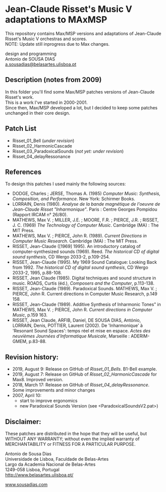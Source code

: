 # Jean-Claude Risset's Music V adaptations to MAxMSP
This repository contains Max/MSP versions and adaptations of Jean-Claude Risset's Music V orchestras and scores.<br>
NOTE: Update still inprogress due to Max changes.

design and programming<br>
Antonio de SOUSA DIAS<br>
a.sousadias@belasartes.ulisboa.pt


## Description (notes from 2009)
In this folder you'll find some Max/MSP patches versions of Jean-Claude Risset's work.<br>
This is a work I've started in 2000-2001.<br>
Since then, Max/MSP developed a lot, but I decided to keep some patches unchanged in their core design. <br>

## Patch List
- Risset_01_Bell (_under revision_)<br>
- Risset_02_HarmonicCascade<br>
- Risset_03_ParadoxicalSounds (_not yet: under revision_)<br>
- Risset_04_delayRessonance

## References
To design this patches I used mainly the following sources:<br>
- DODGE, Charles ; JERSE, Thomas A. (1985) _Computer Music: Synthesis, Composition, and Performance_. New York: Schirmer Books.
- LORRAIN, Denis (1980). _Analyse de la bande magnétique de l'oeuvre de Jean-Claude Risset "Inharmonique"_. Paris : Centre Georges Pompidou (Rapport IRCAM n° 26/80).
- MATHEWS, Max V. ; MILLER, J.E. ; MOORE, F.R. ; PIERCE, J.R. ; RISSET, J. C. (1969) _The Technology of Computer Music_. Cambridge (MA) : The MIT Press.
- MATHEWS, Max V. ; PIERCE, John R. (1989). _Current Directions in Computer Music Research_. Cambridge (MA) : The MIT Press.
- RISSET, Jean-Claude ([1969] 1995). An introductory catalog of computer-synthesized sounds (1969). Reed. _The historical CD of digital sound synthesis_, CD Wergo 2033-2, p.109-254.
- RISSET, Jean-Claude (1995). My 1969 Sound Catalogue: Looking Back from 1992. _The historical CD of digital sound synthesis_, CD Wergo 2033-2, 1995, p.88-108.
- RISSET, Jean Claude (1985). Digital techniques and sound structure in music. ROADS, Curtis (éd.), _Composers and the Computer_, p.113-138.
- RISSET, Jean-Claude (1989). Paradoxical Sounds. MATHEWS, Max V. ; PIERCE, John R. Current directions in Computer Music Research, p.149 158.
- RISSET, Jean-Claude (1989). Additive Synthesis of Inharmonic Tones" in MATHEWS, Max V. ; PIERCE, John R. _Current directions in Computer Music_, p.159 163.
- RISSET, Jean Claude, ARFIB, Daniel, DE SOUSA DIAS, António, LORRAIN, Denis, POTTIER, Laurent (2002). De 'Inharmonique' à 'Resonant Sound Spaces':  temps réel et mise en espace. _Actes des neuvièmes Journées d’Informatique Musicale_, Marseille : ADERIM-GMEM, p.83-88.


## Revision history:
- 2019, August 9: Release on GitHub of _Risset_01_Bells_. B1-Bell example.
- 2019, August 7: Release on GitHub of _Risset_02_HarmonicCascade_ for Max8. Improved version.
- 2018, March 17: Release on GitHub of _Risset_04_delayRessonance_. Some improvements and minor changes
- 2007, April 10:
  - start to improve ergonomics
  - new Paradoxical Sounds Version (see <ParadoxicalSoundsV2.pat>)

## Disclaimer:
These patches are distributed in the hope that they will be useful, but WITHOUT ANY WARRANTY; without even the implied warranty of MERCHANTABILITY or FITNESS FOR A PARTICULAR PURPOSE.<br>


Antonio de Sousa Dias<br>
Universidade de Lisboa, Faculdade de Belas-Artes<br>
Largo da Academia Nacional de Belas-Artes<br>
1249-058 Lisboa, Portugal<br>
http://www.belasartes.ulisboa.pt/

www.sousadias.com
